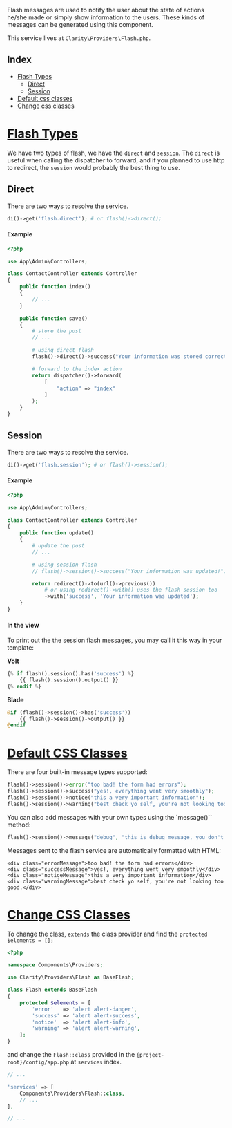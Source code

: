 Flash messages are used to notify the user about the state of actions he/she made or simply show information to the users. These kinds of messages can be generated using this component.

This service lives at `Clarity\Providers\Flash.php`.

## Index

- [Flash Types](#flash-types)
    - [Direct](#direct)
    - [Session](#session)
- [Default css classes](#default-css-classes)
- [Change css classes](#change-css-classes)


# <a href="#flash-types" name="flash-types">Flash Types</a>

We have two types of flash, we have the `direct` and `session`. The `direct`
 is useful when calling the dispatcher to forward, and if you planned to use http to redirect, the `session` would probably the best thing to use.

<a name="direct"></a>
## Direct

There are two ways to resolve the service.

```php
di()->get('flash.direct'); # or flash()->direct();
```

#### Example

```php
<?php

use App\Admin\Controllers;

class ContactController extends Controller
{
    public function index()
    {
        // ...
    }

    public function save()
    {
        # store the post
        // ...

        # using direct flash
        flash()->direct()->success("Your information was stored correctly!");

        # forward to the index action
        return dispatcher()->forward(
            [
                "action" => "index"
            ]
        );
    }
}
```

<a name="session"></a>
## Session

There are two ways to resolve the service.

```php
di()->get('flash.session'); # or flash()->session();
```

#### Example

```php
<?php

use App\Admin\Controllers;

class ContactController extends Controller
{
    public function update()
    {
        # update the post
        // ...

        # using session flash
        // flash()->session()->success("Your information was updated!");

        return redirect()->to(url()->previous())
            # or using redirect()->with() uses the flash session too
            ->with('success', 'Your information was updated');
    }
}
```

#### In the view

To print out the the session flash messages, you may call it this way in your template:

**Volt**
```php
{% if flash().session().has('success') %}
    {{ flash().session().output() }}
{% endif %}
```

**Blade**
```php
@if (flash()->session()->has('success'))
    {{ flash()->session()->output() }}
@endif
```

# <a href="#default-css-classes" name="default-css-classes">Default CSS Classes</a>

There are four built-in message types supported:

```php
flash()->session()->error("too bad! the form had errors");
flash()->session()->success("yes!, everything went very smoothly");
flash()->session()->notice("this a very important information");
flash()->session()->warning("best check yo self, you're not looking too good.");
```

You can also add messages with your own types using the `message()`` method:

```php
flash()->session()->message("debug", "this is debug message, you don't say");
```

Messages sent to the flash service are automatically formatted with HTML:

```
<div class="errorMessage">too bad! the form had errors</div>
<div class="successMessage">yes!, everything went very smoothly</div>
<div class="noticeMessage">this a very important information</div>
<div class="warningMessage">best check yo self, you're not looking too good.</div>
```

# <a href="#change-css-classes" name="change-css-classes">Change CSS Classes</a>

To change the class, `extends` the class provider and find the `protected $elements = [];`

```php
<?php

namespace Components\Providers;

use Clarity\Providers\Flash as BaseFlash;

class Flash extends BaseFlash
{
    protected $elements = [
        'error'   => 'alert alert-danger',
        'success' => 'alert alert-success',
        'notice'  => 'alert alert-info',
        'warning' => 'alert alert-warning',
    ];
}
```

and change the `Flash::class` provided in the `{project-root}/config/app.php` at `services` index.

```php
// ...

'services' => [
    Components\Providers\Flash::class,
    // ...
],

// ...
```
